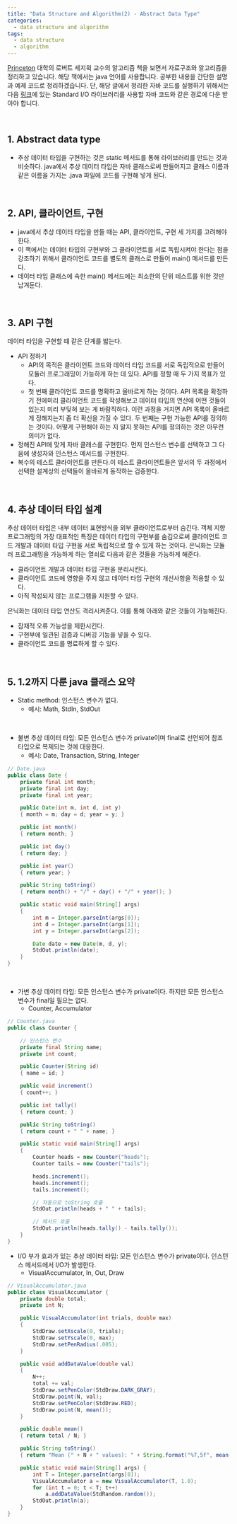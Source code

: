 ```yaml
---
title: "Data Structure and Algorithm(2) - Abstract Data Type"
categories:
  - data structure and algorithm
tags:
  - data structure
  - algorithm
---
```


[Princeton](https://www.coursera.org/learn/algorithms-part1) 대학의 로버트 세지윅 교수의 알고리즘 책을 보면서 자료구조와 알고리즘을 정리하고 있습니다. 해당 책에서는 java 언어를 사용합니다. 공부한 내용을 간단한 설명과 예제 코드로 정리하겠습니다. 단, 해당 글에서 정리한 자바 코드를 실행하기 위해서는 다음 [링크](https://algs4.cs.princeton.edu/code/)에 있는 Standard I/O 라이브러리를 사용할 자바 코드와 같은 경로에 다운 받아야 합니다.

<br/>

## 1. Abstract data type

- 추상 데이터 타입을 구현하는 것은 static 메서드를 통해 라이브러리를 만드는 것과 비슷하다. java에서 추상 데이터 타입은 자바 클래스로써 만들어지고 클래스 이름과 같은 이름을 가지는 .java 파일에 코드를 구현해 넣게 된다.

<br/>

## 2.  API, 클라이언트, 구현

- java에서 추상 데이터 타입을 만들 때는 API, 클라이언트, 구현 세 가지를 고려해야 한다.
- 이 책에서는 데이터 타입의 구현부와 그 클라이언트를 서로 독립시켜야 한다는 점을 강조하기 위해서 클라이언트 코드를 별도의 클래스로 만들어 main() 메서드를 만든다.
- 데이터 타입 클래스에 속한 main() 메서드에는 최소한의 단위 테스트를 위한 것만 남겨둔다.

<br/>

## 3. API 구현

데이터 타입을 구현할 떄 같은 단계를 밟는다.

- API 정하기
  - API의 목적은 클라이언트 코드와 데이터 타입 코드를 서로 독립적으로 만들어 모듈러 프로그래밍이 가능하게 하는 데 있다. API를 정할 때 두 가지 목표가 있다.
  - 첫 번째 클라이언트 코드를 명확하고 올바르게 하는 것이다. API 목록을 확정하기 전에미리 클라이언트 코드를 작성해보고 데이터 타입의 연산에 어떤 것들이 있는지 미리 부딪혀 보는 게 바람직하다. 이런 과정을 거치면 API 목록이 올바르게 정해지는지 좀 더 확신을 가질 수 있다. 두 번째는 구현 가능한 API를 정의하는 것이다. 어떻게 구현해야 하는 지 알지 못하는 API를 정의하는 것은 아무런 의미가 없다.
- 정해진 API에 맞게 자바 클래스를 구현한다. 먼저 인스턴스 변수를 선택하고 그 다음에 생성자와 인스턴스 메서드를 구현한다.
- 복수의 테스트 클라이언트를 만든다.이 테스트 클라이언트들은 앞서의 두 과정에서 선택한 설계상의 선택들이 올바르게 동작하는 검증한다.

<br/>

## 4. 추상 데이터 타입 설계

추상 데이터 타입은 내부 데이터 표현방식을 외부 클라이언트로부터 숨긴다. 객체 지향 프로그래밍의 가장 대표적인 특징은 데이터 타입의 구현부를 숨김으로써 클라이언트 코드 개발과 데이터 타입 구현을 서로 독립적으로 할 수 있게 하는 것이다. 은닉화는 모듈러 프로그래밍을 가능하게 하는 열쇠로 다음과 같은 것들을 가능하게 해준다.

- 클라이언트 개발과 데이터 타입 구현을 분리시킨다.
- 클라이언트 코드에 영향을 주지 않고 데이터 타입 구현의 개선사항을 적용할 수 있다.
- 아직 작성되지 않는 프로그램을 지원할 수 있다.

은닉화는 데이터 타입 연산도 격리시켜준다. 이를 통해 아래와 같은 것들이 가능해진다.

- 잠재적 오류 가능성을 제한시킨다.
- 구현부에 일관된 검증과 디버깅 기능을 넣을 수 있다.
- 클라이언트 코드를 명료하게 할 수 있다.

<br/>

## 5. 1.2까지 다룬 java 클래스 요약

- Static method: 인스턴스 변수가 없다.
  - 예시: Math, StdIn, StdOut

<br/>

- 불변 추상 데이터 타입: 모든 인스턴스 변수가 private이며 final로 선언되어 참조 타입으로 복제되는 것에 대응한다.
  - 예시: Date, Transaction, String, Integer

```java
// Date.java
public class Date {
    private final int month;
    private final int day;
    private final int year;

    public Date(int m, int d, int y)
    { month = m; day = d; year = y; }

    public int month()
    { return month; }

    public int day()
    { return day; }

    public int year()
    { return year; }

    public String toString()
    { return month() + "/" + day() + "/" + year(); }

    public static void main(String[] args)
    {
        int m = Integer.parseInt(args[0]);
        int d = Integer.parseInt(args[1]);
        int y = Integer.parseInt(args[2]);

        Date date = new Date(m, d, y);
        StdOut.println(date);
    }
}
```

<br/>

- 가변 추상 데이터 타입: 모든 인스턴스 변수가 private이다. 하지만 모든 인스턴스 변수가 final일 필요는 없다.
  - Counter, Accumulator

```java
// Counter.java
public class Counter {

    // 인스턴스 변수
    private final String name;
    private int count;

    public Counter(String id)
    { name = id; }

    public void increment()
    { count++; }

    public int tally()
    { return count; }

    public String toString()
    { return count + " " + name; }

    public static void main(String[] args)
    {
        Counter heads = new Counter("heads");
        Counter tails = new Counter("tails");

        heads.increment();
        heads.increment();
        tails.increment();

        // 자동으로 toString 호출
        StdOut.println(heads + " " + tails);

        // 메서드 호출
        StdOut.println(heads.tally() - tails.tally());
    }
}
```

- I/O 부가 효과가 있는 추상 데이터 타입: 모든 인스턴스 변수가 private이다. 인스턴스 메서드에서 I/O가 발생한다.
  - VisualAccumulator, In, Out, Draw

```java
// VisualAccumulator.java
public class VisualAccumulator {
    private double total;
    private int N;

    public VisualAccumulator(int trials, double max)
    {
        StdDraw.setXscale(0, trials);
        StdDraw.setYscale(0, max);
        StdDraw.setPenRadius(.005);
    }

    public void addDataValue(double val)
    {
        N++;
        total += val;
        StdDraw.setPenColor(StdDraw.DARK_GRAY);
        StdDraw.point(N, val);
        StdDraw.setPenColor(StdDraw.RED);
        StdDraw.point(N, mean());
    }

    public double mean()
    { return total / N; }

    public String toString()
    { return "Mean (" + N + " values): " + String.format("%7,5f", mean()); }

    public static void main(String[] args) {
        int T = Integer.parseInt(args[0]);
        VisualAccumulator a = new VisualAccumulator(T, 1.0);
        for (int t = 0; t < T; t++)
            a.addDataValue(StdRandom.random());
        StdOut.println(a);
    }
}
```